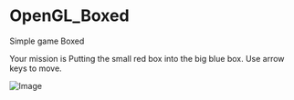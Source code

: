# OpenGL_Boxed


Simple game Boxed

Your mission is Putting the small red box into the big blue box. Use arrow keys to move.

![Image](https://i.imgur.com/UDCS5pS.png)